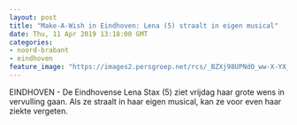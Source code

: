 ```yaml
---
layout: post
title: "Make-A-Wish in Eindhoven: Lena (5) straalt in eigen musical"
date: Thu, 11 Apr 2019 13:18:00 GMT
categories: 
- noord-brabant 
- eindhoven 
feature_image: "https://images2.persgroep.net/rcs/_BZXj98UPNdO_ww-X-YX_98T6Ig/diocontent/145232611/_fitwidth/400/?appId=21791a8992982cd8da851550a453bd7f&quality=0.7"
---
```


EINDHOVEN - De Eindhovense Lena Stax (5) ziet vrijdag haar grote wens in vervulling gaan. Als ze straalt in haar eigen musical, kan ze voor even haar ziekte vergeten.
